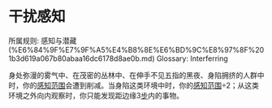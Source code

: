 # 干扰感知

所属规则: 感知与潜藏 (%E6%84%9F%E7%9F%A5%E4%B8%8E%E6%BD%9C%E8%97%8F%201b3d619a067b80abaa16dc6178d8ae0b.md)
Glossary: Interferring

身处弥漫的雾气中、在茂密的丛林中、在伸手不见五指的黑夜、身陷拥挤的人群中时，你的[感知范围](%E6%84%9F%E7%9F%A5%E8%8C%83%E5%9B%B4%201b3d619a067b8065b638d07dd11eb74b.md)会遭到削减。当身陷这类环境中时，你的[感知范围](%E6%84%9F%E7%9F%A5%E8%8C%83%E5%9B%B4%201b3d619a067b8065b638d07dd11eb74b.md)÷2；从这类环境之外向内观察时，你只能发现距边缘3[步](%E6%AD%A5%201b3d619a067b800fb1cfe9f0ef45b9ef.md)内的事物。